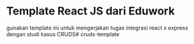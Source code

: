 # Template React JS dari Eduwork

gunakan template ini untuk mengerjakan tugas integrasi react x express dengan studi kasus CRUDS# cruds-template
